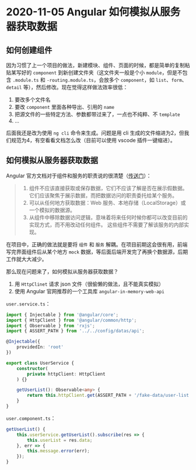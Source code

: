 # 2020-11-05 Angular 如何模拟从服务器获取数据

## 如何创建组件

因为习惯了上一个项目的做法，新建模块、组件、页面的时候，都是简单的复制粘贴某写好的 `component` 到新创建文件夹（这文件夹一般是个小 `module`，但是不包含 `.module.ts` 和 `-routing.module.ts`，会放多个 `component`，如 `list`、`form`、`detail` 等），然后修改。现在觉得这样做法效率很低：

1. 要改多个文件名
2. 要改 `component` 里面各种导出、引用的 `name`
3. 把源文件的一些特定方法、参数都带过来了，一点也不纯粹、不 `template`
4. ...

后面我还是改为使用 `ng cli` 命令来生成。问题是用 cli 生成的文件缩进为2，但我们规范为4，有空看看文档怎么改（目前可以使用 vscode 插件一键缩进）。

## 如何模拟从服务器获取数据

Angular 官方文档对于组件和服务的职责说的很清楚（[传送门](https://angular.cn/tutorial/toh-pt4)）：

> 1. 组件不应该直接获取或保存数据，它们不应该了解是否在展示假数据。 它们应该聚焦于展示数据，而把数据访问的职责委托给某个服务。
> 2. 可以从任何地方获取数据：Web 服务、本地存储（LocalStorage）或一个模拟的数据源。
> 3. 从组件中移除数据访问逻辑，意味着将来任何时候你都可以改变目前的实现方式，而不用改动任何组件。 这些组件不需要了解该服务的内部实现。

在项目中，正确的做法就是要将 `组件` 和 `服务` 解耦。在项目前期这会很有用，前端写完界面组件后从某个地方 `mock` 数据，等后面后端开发完了再换个数据源，后期工作就大大减少。

那么现在问题来了，如何模拟从服务器获取数据？

1. 用 `HttpClinet` 请求 json 文件（很偷懒的做法，且不能真实模拟）
2. 使用 Angular 官网推荐的一个工具库 `angular-in-memory-web-api`

`user.service.ts`：

```ts
import { Injectable } from '@angular/core';
import { HttpClient } from '@angular/common/http';
import { Observable } from 'rxjs';
import { ASSERT_PATH } from '../../config/datas/api';

@Injectable({
    providedIn: 'root'
})

export class UserService {
    constructor(
        private httpClient: HttpClient
    ) {}

    getUserList(): Observable<any> {
        return this.httpClient.get(ASSERT_PATH + '/fake-data/user-list.json');
    }
}
```

`user.component.ts`：

```ts
getUserList() {
    this.userService.getUserList().subscribe(res => {
        this.userList = res.data;
    }, err => {
        this.message.error(err);
    });
}
```
